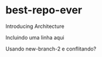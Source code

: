 # best-repo-ever

Introducing Architecture

Incluindo uma linha aqui

Usando new-branch-2 e conflitando?
